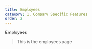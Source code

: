 ```yaml
---
title: Employees
category: 1. Company Specific Features
order: 2
---
```


Employees

> This is the employees page
